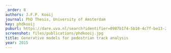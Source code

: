 ```yaml
---
_order: 8
authors: J.F.P. Kooij
journal: PhD Thesis, University of Amsterdam
key: phdkooij
puburl: https://dare.uva.nl/search?identifier=0987b174-5b10-4c7f-be13-27d824e213ed
screenshot: files/publications/phdkooij.jpg
title: Generative models for pedestrian track analysis
year: 2015
---
```


